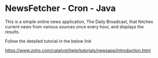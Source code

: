 # NewsFetcher - Cron - Java

This is a simple online news application, The Daily Broadcast, that fetches current news from various sources once every hour, and displays the results.

Follow the detailed tutorial in the below link

https://www.zoho.com/catalyst/help/tutorials/newsapp/introduction.html
